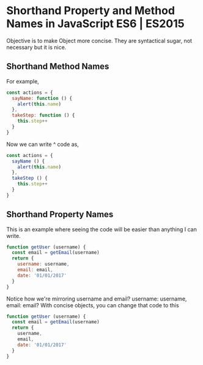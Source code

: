 # Shorthand Property and Method Names in JavaScript ES6 | ES2015
Objective is to make Object more concise. They are syntactical sugar, not necessary but it is nice.

## Shorthand Method Names

For example,

```javascript
const actions = {
  sayName: function () {
    alert(this.name)
  },
  takeStep: function () {
    this.step++
  }
}
```

Now we can write ^ code as,

```javascript
const actions = {
  sayName () {
    alert(this.name)
  },
  takeStep () {
    this.step++
  }
}
```

## Shorthand Property Names
This is an example where seeing the code will be easier than anything I can write.

```javascript
function getUser (username) {
  const email = getEmail(username)
  return {
    username: username,
    email: email,
    date: '01/01/2017'
  }
}
```

Notice how we're mirroring username and email? username: username, email: email? With concise objects, you can change that code to this

```javascript
function getUser (username) {
  const email = getEmail(username)
  return {
    username,
    email,
    date: '01/01/2017'
  }
}
```